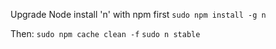 Upgrade Node
    install 'n' with npm first
    `sudo npm install -g n`

Then:
    `sudo npm cache clean -f`
    `sudo n stable`